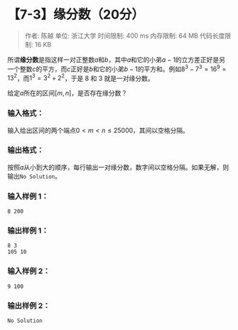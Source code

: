 # 【7-3】缘分数（20分）

> 作者: 陈越
> 单位: 浙江大学
> 时间限制: 400 ms
> 内存限制: 64 MB
> 代码长度限制: 16 KB

所谓**缘分数**是指这样一对正整数$a$和$b$，其中$a$和它的小弟$a−1$的立方差正好是另一个整数$c$的平方，而$c$正好是$b$和它的小弟$b−1$的平方和。例如$8^3−7^3=16^9=13^2$，而$1^3=3^2+2^2$，于是 8 和 3 就是一对缘分数。

给定$a$所在的区间$\left [ m,n \right ]$，是否存在缘分数？

### 输入格式：

输入给出区间的两个端点$0<m<n\leqslant 25000$，其间以空格分隔。

### 输出格式：

按照$a$从小到大的顺序，每行输出一对缘分数，数字间以空格分隔。如果无解，则输出`No Solution`。

### 输入样例 1：

```
8 200
```

### 输出样例 1：

```
8 3
105 10
```

### 输入样例 2：

```
9 100
```

### 输出样例 2：

```
No Solution
```

